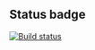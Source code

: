 ## Status badge
[![Build status](https://ci.appveyor.com/api/projects/status/nlmhk0l6j9a0qlqa?svg=true)](https://ci.appveyor.com/project/wee-owl/classes-inheritance)
